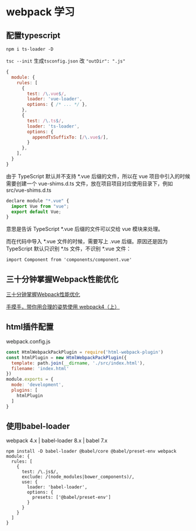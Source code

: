 ﻿# webpack 学习

## 配置typescript

`npm i ts-loader -D`

`tsc --init` 生成`tsconfig.json` 改 `"outDir": ".js"`
```js
{
  module: {
    rules: [
      {
        test: /\.vue$/,
        loader: 'vue-loader',
        options: { /* ... */ },
      },
      {
        test: /\.ts$/,
        loader: 'ts-loader',
        options: {
          appendTsSuffixTo: [/\.vue$/],
        }
      },
    ],
  }
}
```
由于 TypeScript 默认并不支持 *.vue 后缀的文件，所以在 vue 项目中引入的时候需要创建一个 vue-shims.d.ts 文件，放在项目项目对应使用目录下，例如 src/vue-shims.d.ts

```js
declare module "*.vue" {
  import Vue from "vue";
  export default Vue;
}
```
意思是告诉 TypeScript *.vue 后缀的文件可以交给 vue 模块来处理。

而在代码中导入 *.vue 文件的时候，需要写上 .vue 后缀。原因还是因为 TypeScript 默认只识别 *.ts 文件，不识别 *.vue 文件：

`import Component from 'components/component.vue'`

## 三十分钟掌握Webpack性能优化
[三十分钟掌握Webpack性能优化](https://juejin.im/post/5b652b036fb9a04fa01d616b)

[手摸手，带你用合理的姿势使用 webpack4（上）](https://juejin.im/post/5b56909a518825195f499806)


## html插件配置
webpack.config.js
```js
const HtmlWebpackPackPlugin = require('html-webpack-plugin')
const htmlPlugin = new HtmlWebpackPackPlugin({
  template: path.join(__dirname, './src/index.html'),
  filename: 'index.html'
})
module.exports = {
  mode: 'development',
  plugins: [
    htmlPlugin
  ]
}
```

## 使用babel-loader
webpack 4.x | babel-loader 8.x | babel 7.x
```shell
npm install -D babel-loader @babel/core @babel/preset-env webpack
module: {
  rules: [
    {
      test: /\.js$/,
      exclude: /(node_modules|bower_components)/,
      use: {
        loader: 'babel-loader',
        options: {
          presets: ['@babel/preset-env']
        }
      }
    }
  ]
}
```